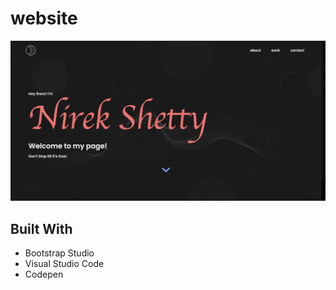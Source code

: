 # website

[![Website Preview](assets/img/preview.jpg)](https://anthonytedja.com)




## Built With

- Bootstrap Studio
- Visual Studio Code
- Codepen
